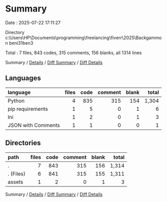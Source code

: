 # Summary

Date : 2025-07-22 17:11:27

Directory c:\\Users\\HP\\Documents\\programming\\freelancing\\fiverr\\2025\\Backgammon beni31ben3

Total : 7 files,  843 codes, 315 comments, 156 blanks, all 1314 lines

Summary / [Details](details.md) / [Diff Summary](diff.md) / [Diff Details](diff-details.md)

## Languages
| language | files | code | comment | blank | total |
| :--- | ---: | ---: | ---: | ---: | ---: |
| Python | 4 | 835 | 315 | 154 | 1,304 |
| pip requirements | 1 | 5 | 0 | 1 | 6 |
| Ini | 1 | 2 | 0 | 1 | 3 |
| JSON with Comments | 1 | 1 | 0 | 0 | 1 |

## Directories
| path | files | code | comment | blank | total |
| :--- | ---: | ---: | ---: | ---: | ---: |
| . | 7 | 843 | 315 | 156 | 1,314 |
| . (Files) | 6 | 841 | 315 | 155 | 1,311 |
| assets | 1 | 2 | 0 | 1 | 3 |

Summary / [Details](details.md) / [Diff Summary](diff.md) / [Diff Details](diff-details.md)